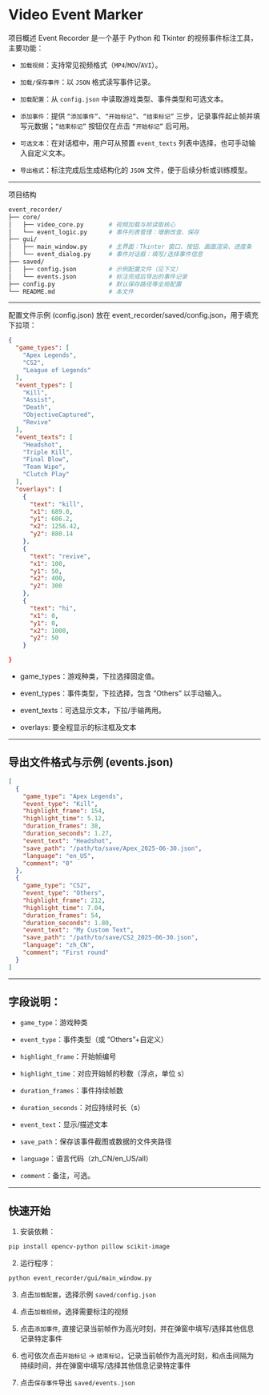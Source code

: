 # Video Event Marker

项目概述
Event Recorder 是一个基于 Python 和 Tkinter 的视频事件标注工具，主要功能：

- `加载视频`：支持常见视频格式（`MP4`/`MOV`/`AVI`）。

- `加载/保存事件`：以 `JSON` 格式读写事件记录。

- `加载配置`：从 `config.json` 中读取游戏类型、事件类型和可选文本。

- `添加事件`：提供 `“添加事件”`、`“开始标记”`、`“结束标记”` 三步，记录事件起止帧并填写元数据；`“结束标记”` 按钮仅在点击 `“开始标记”` 后可用。

- `可选文本`：在对话框中，用户可从预置 `event_texts` 列表中选择，也可手动输入自定义文本。

- `导出格式`：标注完成后生成结构化的 `JSON` 文件，便于后续分析或训练模型。

---

项目结构

```bash
event_recorder/
├── core/
│   ├── video_core.py       # 视频加载与帧读取核心
│   └── event_logic.py      # 事件列表管理：增删改查、保存
├── gui/
│   ├── main_window.py      # 主界面：Tkinter 窗口、按钮、画面渲染、进度条
│   └── event_dialog.py     # 事件对话框：填写/选择事件信息
├── saved/
│   ├── config.json         # 示例配置文件（见下文）
│   └── events.json         # 标注完成后导出的事件记录
├── config.py               # 默认保存路径等全局配置
└── README.md               # 本文件
```
---
配置文件示例 (config.json)
放在 event_recorder/saved/config.json，用于填充下拉项：
```json
{
  "game_types": [
    "Apex Legends",
    "CS2",
    "League of Legends"
  ],
  "event_types": [
    "Kill",
    "Assist",
    "Death",
    "ObjectiveCaptured",
    "Revive"
  ],
  "event_texts": [
    "Headshot",
    "Triple Kill",
    "Final Blow",
    "Team Wipe",
    "Clutch Play"
  ],
  "overlays": [
    {
      "text": "kill",
      "x1": 689.0,
      "y1": 686.2,
      "x2": 1256.42,
      "y2": 880.14
    },
    {
      "text": "revive",
      "x1": 100,
      "y1": 50,
      "x2": 400,
      "y2": 300
    },
    {
      "text": "hi",
      "x1": 0,
      "y1": 0,
      "x2": 1000,
      "y2": 50
    }

}
```
- game_types：游戏种类，下拉选择固定值。

- event_types：事件类型，下拉选择，包含 “Others” 以手动输入。

- event_texts：可选显示文本，下拉/手输两用。

- overlays: 要全程显示的标注框及文本

---
## 导出文件格式与示例 (events.json)
```json
[
  {
    "game_type": "Apex Legends",
    "event_type": "Kill",
    "highlight_frame": 154,
    "highlight_time": 5.12,
    "duration_frames": 38,
    "duration_seconds": 1.27,
    "event_text": "Headshot",
    "save_path": "/path/to/save/Apex_2025-06-30.json",
    "language": "en_US",
    "comment": "0"
  },
  {
    "game_type": "CS2",
    "event_type": "Others",
    "highlight_frame": 212,
    "highlight_time": 7.04,
    "duration_frames": 54,
    "duration_seconds": 1.80,
    "event_text": "My Custom Text",
    "save_path": "/path/to/save/CS2_2025-06-30.json",
    "language": "zh_CN",
    "comment": "First round"
  }
]
```
---

## 字段说明：

- `game_type`：游戏种类

- `event_type`：事件类型（或 “Others”+自定义）

- `highlight_frame`：开始帧编号

- `highlight_time`：对应开始帧的秒数（浮点，单位 s）

- `duration_frames`：事件持续帧数

- `duration_seconds`：对应持续时长（s）

- `event_text`：显示/描述文本

- `save_path`：保存该事件截图或数据的文件夹路径

- `language`：语言代码（zh_CN/en_US/all）

- `comment`：备注，可选。

---
## 快速开始

1. 安装依赖：

```bash
pip install opencv-python pillow scikit-image
```
2. 运行程序：
```bash
python event_recorder/gui/main_window.py
```
3. 点击`加载配置`，选择示例 `saved/config.json`

4. 点击`加载视频`，选择需要标注的视频

5. 点击`添加事件`, 直接记录当前帧作为高光时刻，并在弹窗中填写/选择其他信息记录特定事件

6. 也可依次点击`开始标记` → `结束标记`，记录当前帧作为高光时刻，和点击间隔为持续时间，并在弹窗中填写/选择其他信息记录特定事件

7. 点击`保存事件`导出 `saved/events.json`


